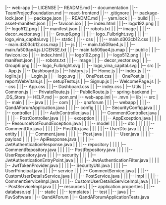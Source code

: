 |-- web-app
    |-- LICENSE
    |-- README.md
    |-- documentation
    |   |-- TeamProjectFoundation.md
    |-- react-frontend
    |   |-- .gitignore
    |   |-- package-lock.json
    |   |-- package.json
    |   |-- README.md
    |   |-- yarn.lock
    |   |-- build
    |   |   |-- asset-manifest.json
    |   |   |-- favicon.ico
    |   |   |-- index.html
    |   |   |-- logo192.png
    |   |   |-- logo512.png
    |   |   |-- manifest.json
    |   |   |-- robots.txt
    |   |   |-- image
    |   |   |   |-- decor_vector.svg
    |   |   |   |-- Group6.png
    |   |   |   |-- logo_Fulbright.svg
    |   |   |   |-- logo_vina_capital.svg
    |   |   |-- static
    |   |       |-- css
    |   |       |   |-- main.d303cb12.css
    |   |       |   |-- main.d303cb12.css.map
    |   |       |-- js
    |   |           |-- main.fa509ae4.js
    |   |           |-- main.fa509ae4.js.LICENSE.txt
    |   |           |-- main.fa509ae4.js.map
    |   |-- public
    |   |   |-- favicon.ico
    |   |   |-- index.html
    |   |   |-- logo192.png
    |   |   |-- logo512.png
    |   |   |-- manifest.json
    |   |   |-- robots.txt
    |   |   |-- image
    |   |       |-- decor_vector.svg
    |   |       |-- Group6.png
    |   |       |-- logo_Fulbright.svg
    |   |       |-- logo_vina_capital.svg
    |   |-- src
    |       |-- App.js
    |       |-- Dashboard.js
    |       |-- history.js
    |       |-- Home.js
    |       |-- index.js
    |       |-- logiin.js
    |       |-- Login.js
    |       |-- logo.svg
    |       |-- OnePost.css
    |       |-- OnePost.js
    |       |-- reportWebVitals.js
    |       |-- setupTests.js
    |       |-- Signup.js
    |       |-- WelcomePage.js
    |       |-- css
    |       |   |-- App.css
    |       |   |-- Dashboard.css
    |       |   |-- index.css
    |       |-- Utils
    |           |-- Common.js
    |           |-- PrivateRoute.js
    |           |-- PublicRoute.js
    |-- spring-backend
        |-- .DS_Store
        |-- HELP.md
        |-- pom.xml
        |-- web-app.iml
        |-- .mvn
        |-- lib
        |-- src
        |   |-- main
        |   |   |-- java
        |   |   |   |-- com
        |   |   |       |-- qnaforum
        |   |   |           |-- webapp
        |   |   |               |-- QandAForumApplication.java
        |   |   |               |-- config
        |   |   |               |   |-- SecurityConfig.java
        |   |   |               |-- controller
        |   |   |               |   |-- AuthController.java
        |   |   |               |   |-- CommentController.java
        |   |   |               |   |-- PostController.java
        |   |   |               |-- exception
        |   |   |               |   |-- AppException.java
        |   |   |               |   |-- ResourceNotFoundException.java
        |   |   |               |-- model
        |   |   |               |   |-- dto
        |   |   |               |   |   |-- CommentDto.java
        |   |   |               |   |   |-- PostDto.java
        |   |   |               |   |   |-- UserDto.java
        |   |   |               |   |-- entity
        |   |   |               |       |-- Comment.java
        |   |   |               |       |-- Post.java
        |   |   |               |       |-- User.java
        |   |   |               |-- payload
        |   |   |               |   |-- ApiResponse.java
        |   |   |               |   |-- JwtAuthenticationResponse.java
        |   |   |               |-- repository
        |   |   |               |   |-- CommentRepository.java
        |   |   |               |   |-- PostRepository.java
        |   |   |               |   |-- UserRepository.java
        |   |   |               |-- security
        |   |   |               |   |-- JwtAuthenticationEntryPoint.java
        |   |   |               |   |-- JwtAuthenticationFilter.java
        |   |   |               |   |-- JwtTokenProvider.java
        |   |   |               |   |-- SecurityUtil.java
        |   |   |               |   |-- UserPrincipal.java
        |   |   |               |-- service
        |   |   |                   |-- CommentService.java
        |   |   |                   |-- CustomUserDetailsService.java
        |   |   |                   |-- PostService.java
        |   |   |                   |-- impl
        |   |   |                       |-- CommentServiceImpl.java
        |   |   |                       |-- CustomUserDetailsServiceImpl.java
        |   |   |                       |-- PostServiceImpl.java
        |   |   |-- resources
        |   |       |-- application.properties
        |   |       |-- database.sql
        |   |       |-- static
        |   |       |-- templates
        |   |-- test
        |       |-- java
        |           |-- FuvSoftware
        |               |-- QandAForum
        |                   |-- QandAForumApplicationTests.java

